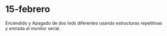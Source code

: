 # 15-febrero
Encendido y Apagado de dos leds diferentes usando estructuras repetitivas y entrada al monitor serial.

